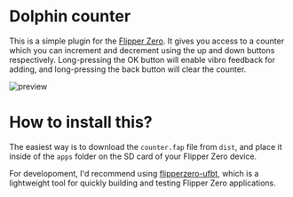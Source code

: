 # Dolphin counter

This is a simple plugin for the [Flipper Zero](https://www.flipperzero.one).
It gives you access to a counter which you can increment and decrement using the up and down buttons respectively.
Long-pressing the OK button will enable vibro feedback for adding, and long-pressing the back button will clear the counter.

![preview](https://github.com/Krulknul/dolphin-counter/blob/main/media/preview.gif)

# How to install this?

The easiest way is to download the `counter.fap` file from `dist`, and place it inside of the `apps` folder on the SD card of your Flipper Zero device.

For developoment, I'd recommend using [flipperzero-ufbt](https://github.com/flipperdevices/flipperzero-ufbt), which is a lightweight tool for quickly building and testing Flipper Zero applications.
